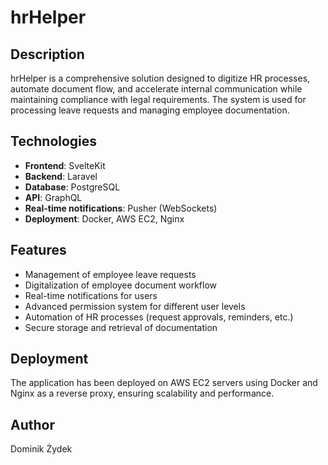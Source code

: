 # hrHelper

## Description
hrHelper is a comprehensive solution designed to digitize HR processes, automate document flow, and accelerate internal communication while maintaining compliance with legal requirements. The system is used for processing leave requests and managing employee documentation.

## Technologies
- **Frontend**: SvelteKit
- **Backend**: Laravel
- **Database**: PostgreSQL
- **API**: GraphQL
- **Real-time notifications**: Pusher (WebSockets)
- **Deployment**: Docker, AWS EC2, Nginx

## Features
- Management of employee leave requests
- Digitalization of employee document workflow
- Real-time notifications for users
- Advanced permission system for different user levels
- Automation of HR processes (request approvals, reminders, etc.)
- Secure storage and retrieval of documentation

## Deployment
The application has been deployed on AWS EC2 servers using Docker and Nginx as a reverse proxy, ensuring scalability and performance.

## Author
Dominik Żydek
